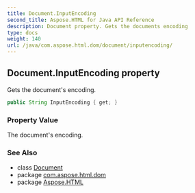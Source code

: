 ```yaml
---
title: Document.InputEncoding
second_title: Aspose.HTML for Java API Reference
description: Document property. Gets the documents encoding
type: docs
weight: 140
url: /java/com.aspose.html.dom/document/inputencoding/
---
```

## Document.InputEncoding property

Gets the document's encoding.

```java
public String InputEncoding { get; }
```

### Property Value

The document's encoding.

### See Also

* class [Document](../)
* package [com.aspose.html.dom](../../document/)
* package [Aspose.HTML](../../../)
